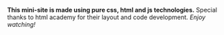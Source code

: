 **This mini-site is made using pure css, html and js technologies.**
Special thanks to html academy for their layout and code development.
*Enjoy watching!*